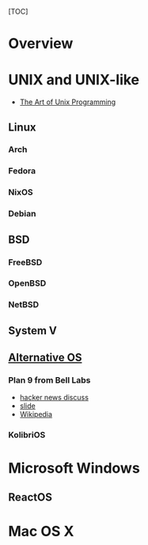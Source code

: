 [TOC]

# Overview

# UNIX and UNIX-like
- [The Art of Unix Programming](http://www.catb.org/esr/writings/taoup/html/index.html)

## Linux
### Arch

### Fedora

### NixOS

### Debian

## BSD
### FreeBSD

### OpenBSD

### NetBSD

## System V

## [Alternative OS](http://www.techradar.com/us/news/software/operating-systems/10-best-alternative-operating-systems-934484)
### Plan 9 from Bell Labs
- [hacker news discuss](https://news.ycombinator.com/item?id=447435)
- [slide](http://www.slideshare.net/jserv/plan-9-not-only-a-better-unix)
- [Wikipedia](https://en.wikipedia.org/wiki/Plan_9_from_Bell_Labs)

### KolibriOS


# Microsoft Windows
## ReactOS

# Mac OS X
